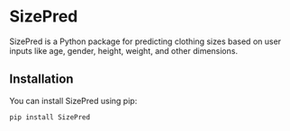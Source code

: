 # SizePred

SizePred is a Python package for predicting clothing sizes based on user inputs like age, gender, height, weight, and other dimensions.

## Installation

You can install SizePred using pip:

```sh
pip install SizePred
